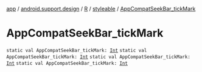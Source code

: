 [app](../../../index.md) / [android.support.design](../../index.md) / [R](../index.md) / [styleable](index.md) / [AppCompatSeekBar_tickMark](.)

# AppCompatSeekBar_tickMark

`static val AppCompatSeekBar_tickMark: `[`Int`](https://kotlinlang.org/api/latest/jvm/stdlib/kotlin/-int/index.html)
`static val AppCompatSeekBar_tickMark: `[`Int`](https://kotlinlang.org/api/latest/jvm/stdlib/kotlin/-int/index.html)
`static val AppCompatSeekBar_tickMark: `[`Int`](https://kotlinlang.org/api/latest/jvm/stdlib/kotlin/-int/index.html)
`static val AppCompatSeekBar_tickMark: `[`Int`](https://kotlinlang.org/api/latest/jvm/stdlib/kotlin/-int/index.html)